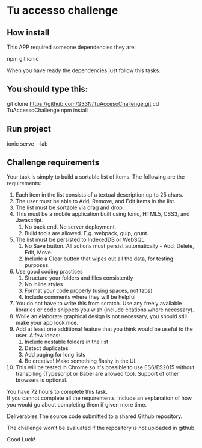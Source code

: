 # Tu accesso challenge

## How install
This APP required someone dependencies they are:

npm
git
ionic

When you have ready the dependencies just follow this tasks.

## You should type this:

git clone https://github.com/G33N/TuAccesoChallenge.git
cd TuAccessoChallenge
npm install

## Run project

ionic serve --lab

## Challenge requirements

Your task is simply to build a sortable list of items.  The following are the requirements:

1. Each item in the list consists of a textual description up to 25 chars.
2. The user must be able to Add, Remove, and Edit items in the list.
3. The list must be sortable via drag and drop.
4. This must be a mobile application built using Ionic, HTML5, CSS3, and Javascript.
   1. No back end. No server deployment.
   2. Build tools are allowed. E.g. webpack, gulp, grunt.
5. The list must be persisted to IndexedDB or WebSQL.
   1. No Save button.  All actions must persist automatically - Add, Delete, Edit, Move.
   2. Include a Clear button that wipes out all the data, for testing purposes.
6. Use good coding practices
   1. Structure your folders and files consistently
   2. No inline styles
   3. Format your code properly (using spaces, not tabs)
   4. Include comments where they will be helpful
7. You do not have to write this from scratch.  Use any freely available libraries or code snippets you wish (include citations where necessary).
8. While an elaborate graphical design is not necessary, you should still make your app look nice.  
9. Add at least one additional feature that you think would be useful to the user.  A few ideas:
   1. Include nestable folders in the list
   2. Detect duplicates
   3. Add paging for long lists
   4. Be creative!  Make something flashy in the UI.
10. This will be tested in Chrome so it's possible to use ES6/ES2015 without transpiling (Typescript or Babel are allowed too).  Support of other browsers is optional.

You have 72 hours to complete this task.  
If you cannot complete all the requirements, include an explanation of how you would go about completing them if given more time.

Deliverables
The source code submitted to a shared Github repository.

The challenge won't be evaluated if the repository is not uploaded in github.

Good Luck!
